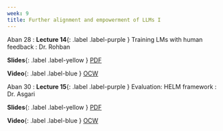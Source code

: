 ```yaml
---
week: 9
title: Further alignment and empowerment of LLMs I
---
```


Aban 28
: **Lecture 14**{: .label .label-purple } Training LMs with human feedback
  : Dr. Rohban

  **Slides**{: .label .label-yellow } [PDF](../assets/lectures/Instruction-Tuning-from-Human-Feedback.pdf)

  **Video**{: .label .label-blue } [OCW](https://ocw.sharif.edu/course/524/session/id/10676)

Aban 30
: **Lecture 15**{: .label .label-purple } Evaluation: HELM framework
  : Dr. Asgari

  **Slides**{: .label .label-yellow } [PDF](../assets/lectures/Evaluation-of-LLM.pdf)

  **Video**{: .label .label-blue } [OCW](https://ocw.sharif.edu/course/524/session/id/10693)